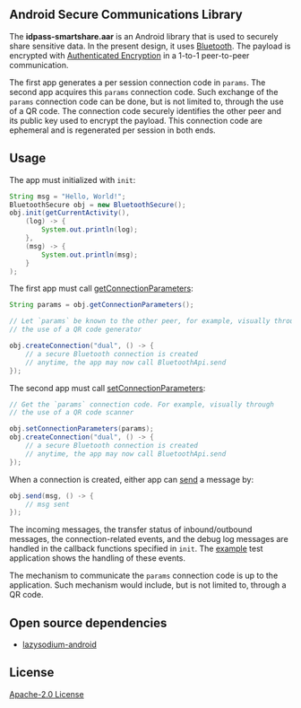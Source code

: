 ## Android Secure Communications Library

The **idpass-smartshare.aar** is an Android library that is used to securely share sensitive data. In the present design, it uses [Bluetooth](https://developers.google.com/nearby/connections/overview). The payload is encrypted with [Authenticated Encryption](https://en.wikipedia.org/wiki/Authenticated_encryption) in a 1-to-1 peer-to-peer communication. 

The first app generates a per session connection code in `params`. The second app acquires this `params` connection code. Such exchange of the `params` connection code can be done, but is not limited to, through the use of a QR code. The connection code securely identifies the other peer and its public key used to encrypt the payload. This connection code are ephemeral and is regenerated per session in both ends. 

## Usage

The app must initialized with `init`:

```java
String msg = "Hello, World!";
BluetoothSecure obj = new BluetoothSecure();
obj.init(getCurrentActivity(),
    (log) -> {
        System.out.println(log);
    }, 
    (msg) -> {
        System.out.println(msg);
    }
);
```

The first app must call [getConnectionParameters](https://github.com/idpass/react-native-idpass-smartshare/blob/main/example/src/App.tsx#L163-L175):

```java
String params = obj.getConnectionParameters();

// Let `params` be known to the other peer, for example, visually through
// the use of a QR code generator

obj.createConnection("dual", () -> {
    // a secure Bluetooth connection is created
    // anytime, the app may now call BluetoothApi.send
});
```

The second app must call [setConnectionParameters](https://github.com/idpass/react-native-idpass-smartshare/blob/main/example/src/App.tsx#L189-L197):

```java
// Get the `params` connection code. For example, visually through
// the use of a QR code scanner

obj.setConnectionParameters(params);
obj.createConnection("dual", () -> {
    // a secure Bluetooth connection is created
    // anytime, the app may now call BluetoothApi.send
});

```



When a connection is created, either app can [send](https://github.com/idpass/react-native-idpass-smartshare/blob/main/example/src/App.tsx#L243-L261) a message by:

```java
obj.send(msg, () -> {
    // msg sent
});

```

The incoming messages, the transfer status of inbound/outbound messages, the connection-related events, and the debug log messages are handled in the callback functions specified in `init`. The [example](https://github.com/idpass/react-native-idpass-smartshare/blob/main/example/src/App.tsx#L100-L141) test application shows the handling of these events. 

The mechanism to communicate the `params` connection code is up to the application. Such mechanism would include, but is not limited to, through a QR code.

## Open source dependencies

- [lazysodium-android](https://github.com/terl/lazysodium-android)

## License

[Apache-2.0 License](LICENSE)
